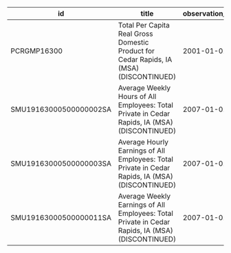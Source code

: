 | id                     | title                                                                                            | observation_start   | observation_end   |
|------------------------|--------------------------------------------------------------------------------------------------|---------------------|-------------------|
| PCRGMP16300            | Total Per Capita Real Gross Domestic Product for Cedar Rapids, IA (MSA) (DISCONTINUED)           | 2001-01-01          | 2017-01-01        |
| SMU19163000500000002SA | Average Weekly Hours of All Employees: Total Private in Cedar Rapids, IA (MSA) (DISCONTINUED)    | 2007-01-01          | 2022-03-01        |
| SMU19163000500000003SA | Average Hourly Earnings of All Employees: Total Private in Cedar Rapids, IA (MSA) (DISCONTINUED) | 2007-01-01          | 2022-03-01        |
| SMU19163000500000011SA | Average Weekly Earnings of All Employees: Total Private in Cedar Rapids, IA (MSA) (DISCONTINUED) | 2007-01-01          | 2022-03-01        |